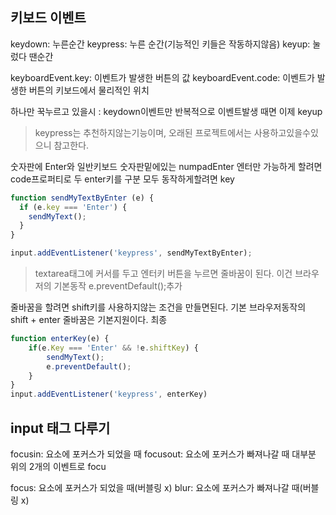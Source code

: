 ## 키보드 이벤트
keydown: 누른순간
keypress: 누른 순간(기능적인 키들은 작동하지않음)
keyup: 눌렀다 땐순간

keyboardEvent.key: 이벤트가 발생한 버튼의 값
keyboardEvent.code: 이벤트가 발생한 버튼의 키보드에서 물리적인 위치

하나만 꾹누르고 있을시 : keydown이벤트만 반복적으로 이벤트발생 때면 이제 keyup
>keypress는 추천하지않는기능이며, 오래된 프로젝트에서는 사용하고있을수있으니 참고한다.

숫자판에 Enter와 일반키보드 숫자판밑에있는 numpadEnter
엔터만 가능하게 할려면 code프로퍼티로 두 enter키를 구분
모두 동작하게할려면 key
```js
function sendMyTextByEnter (e) {
  if (e.key === 'Enter') {
    sendMyText();
  }
}

input.addEventListener('keypress', sendMyTextByEnter);
```
>textarea태그에 커서를 두고 엔터키 버튼을 누르면 줄바꿈이 된다. 이건 브라우저의 기본동작
>e.preventDefault();추가

줄바꿈을 할려면 shift키를 사용하지않는 조건을 만들면된다.
기본 브라우저동작의 shift + enter 줄바꿈은 기본지원이다.
최종
```js
function enterKey(e) {
	if(e.Key === 'Enter' && !e.shiftKey) {
		sendMyText();
		e.preventDefault();
	}
}
input.addEventListener('keypress', enterKey)
```

## input 태그 다루기
focusin: 요소에 포커스가 되었을 때
focusout: 요소에 포커스가 빠져나갈 때
대부분 위의 2개의 이벤트로 focu

focus: 요소에 포커스가 되었을 때(버블링 x)
blur: 요소에 포커스가 빠져나갈 때(버블링 x)

